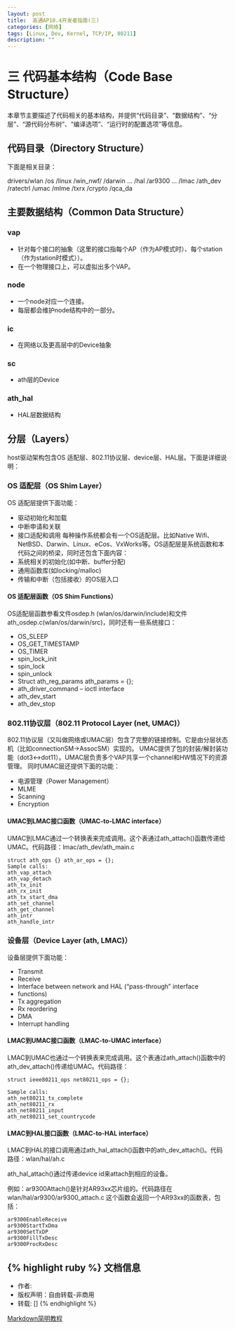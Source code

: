 ```yaml
---
layout: post
title:  高通AP10.4开发者指南(三)
categories: [网络]
tags: [Linux, Dev, Kernel, TCP/IP, 80211]
description: ""
---
```


# 三 代码基本结构（Code Base Structure）

本章节主要描述了代码相关的基本结构，并提供“代码目录”、“数据结构”、“分层”、“源代码分布树”、“编译选项”、“运行时的配置选项”等信息。

## 代码目录（Directory Structure）

下面是相关目录：

drivers/wlan
/os
/linux
/win_nwf/
/darwin
…
/hal
/ar9300
…
/lmac
/ath_dev
/ratectrl
/umac
/mlme
/txrx
/crypto
/qca_da

## 主要数据结构（Common Data Structure）

### vap

- 针对每个接口的抽象（这里的接口指每个AP（作为AP模式时）、每个station（作为station时模式））。
- 在一个物理接口上，可以虚拟出多个VAP。

### node

- 一个node对应一个连接。
- 每层都会维护node结构中的一部分。

### ic

- 在网络以及更高层中的Device抽象

### sc

- ath层的Device

### ath_hal

- HAL层数据结构

## 分层（Layers）

host驱动架构包含OS 适配层、802.11协议层、device层、HAL层。下面是详细说明：

### OS 适配层（OS Shim Layer）

OS 适配层提供下面功能：

- 驱动初始化和加载
- 中断申请和关联
- 接口适配和调用 每种操作系统都会有一个OS适配层。比如Native Wifi、NetBSD、Darwin、Linux、eCos、VxWorks等。OS适配层是系统函数和本代码之间的桥梁，同时还包含下面内容：
- 系统相关的初始化(如中断、buffer分配)
- 通用函数库(如locking/malloc)
- 传输和中断（包括接收）的OS层入口

#### OS 适配层函数（OS Shim Functions）

OS适配层函数参看文件osdep.h (wlan/os/darwin/include)和文件ath_osdep.c(wlan/os/darwin/src)，同时还有一些系统接口：

- OS_SLEEP
- OS_GET_TIMESTAMP
- OS_TIMER
- spin_lock_init
- spin_lock
- spin_unlock
- Struct ath_reg_params ath_params = {};
- ath_driver_command – ioctl interface
- ath_dev_start
- ath_dev_stop

### 802.11协议层（802.11 Protocol Layer (net, UMAC)）

802.11协议层（又叫做网络或UMAC层）包含了完整的链接控制。它是由分层状态机（比如connectionSM->AssocSM）实现的。
UMAC提供了包的封装/解封装功能（dot3<->dot11）。UMAC层负责多个VAP共享一个channel和HW情况下的资源管理。
同时UMAC层还提供下面的功能：

- 电源管理（Power Management）
- MLME
- Scanning
- Encryption

#### UMAC到LMAC接口函数（UMAC-to-LMAC interface）

UMAC到LMAC通过一个转换表来完成调用。这个表通过ath_attach()函数传递给UMAC。代码路径：lmac/ath_dev/ath_main.c

```
struct ath_ops {} ath_ar_ops = {};
Sample calls:
ath_vap_attach
ath_vap_detach
ath_tx_init
ath_rx_init
ath_tx_start_dma
ath_set_channel
ath_get_channel
ath_intr 
ath_handle_intr
```

### 设备层（Device Layer (ath, LMAC)）

设备层提供下面功能：

- Transmit
- Receive
- Interface between network and HAL (“pass-through” interface
- functions)
- Tx aggregation
- Rx reordering
- DMA
- Interrupt handling

#### LMAC到UMAC接口函数（LMAC-to-UMAC interface）

LMAC到UMAC也通过一个转换表来完成调用。这个表通过ath_attach()函数中的ath_dev_attach()传递给UMAC。代码路径：

```
struct ieee80211_ops net80211_ops = {};

Sample calls:
ath_net80211_tx_complete
ath_net80211_rx
ath_net80211_input
ath_net80211_set_countrycode
```

#### LMAC到HAL接口函数（LMAC-to-HAL interface）

LMAC到HAL的接口调用通过ath_hal_attach()函数中的ath_dev_attach()。代码路径：wlan/hal/ah.c

ath_hal_attach()通过传递device id来attach到相应的设备。

例如：ar9300Attach()是针对AR93xx芯片组的。代码路径在wlan/hal/ar9300/ar9300_attach.c
这个函数会返回一个AR93xx的函数表，包括：

```
ar9300EnableReceive
ar9300StartTxDma
ar9300SetTxDP
ar9300FillTxDesc
ar9300ProcRxDesc
```



{% highlight ruby %}
文档信息
--------------
* 作者:
* 版权声明：自由转载-非商用
* 转载: []
{% endhighlight %}

[Markdown简明教程](http://www.ruanyifeng.com/blog/2014/06/git_remote.html)

[jekyll]:      http://jekyllrb.com
[jekyll-gh]:   https://github.com/jekyll/jekyll
[jekyll-help]: https://github.com/jekyll/jekyll-help
